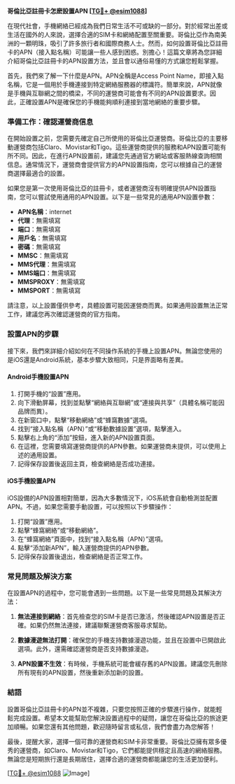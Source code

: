 **哥倫比亞註冊卡怎麽設置APN [[TG💪+ @esim1088](https://t.me/s/esim1088)]**

在現代社會，手機網絡已經成為我們日常生活不可或缺的一部分。對於經常出差或生活在國外的人來說，選擇合適的SIM卡和網絡配置至關重要。哥倫比亞作為南美洲的一顆明珠，吸引了許多旅行者和國際商務人士。然而，如何設置哥倫比亞註冊卡的APN（接入點名稱）可能讓一些人感到困惑。別擔心！這篇文章將為您詳細介紹哥倫比亞註冊卡的APN設置方法，並且會以通俗易懂的方式讓您輕鬆掌握。

首先，我們來了解一下什麼是APN。APN全稱是Access Point Name，即接入點名稱，它是一個用於手機連接到特定網絡服務器的標識符。簡單來說，APN就像是手機與互聯網之間的橋梁，不同的運營商可能會有不同的APN設置要求。因此，正確設置APN是確保您的手機能夠順利連接到當地網絡的重要步驟。

### **準備工作：確認運營商信息**

在開始設置之前，您需要先確定自己所使用的哥倫比亞運營商。哥倫比亞的主要移動運營商包括Claro、Movistar和Tigo。這些運營商提供的服務和APN設置可能有所不同。因此，在進行APN設置前，建議您先通過官方網站或客服熱線查詢相關信息。通常情況下，運營商會提供官方的APN設置指南，您可以根據自己的運營商選擇最適合的設置。

如果您是第一次使用哥倫比亞的註冊卡，或者運營商沒有明確提供APN設置指南，您可以嘗試使用通用的APN設置。以下是一些常見的通用APN設置參數：

- **APN名稱**：internet
- **代理**：無需填寫
- **端口**：無需填寫
- **用戶名**：無需填寫
- **密碼**：無需填寫
- **MMSC**：無需填寫
- **MMS代理**：無需填寫
- **MMS端口**：無需填寫
- **MMSPROXY**：無需填寫
- **MMSPORT**：無需填寫

請注意，以上設置僅供參考，具體設置可能因運營商而異。如果通用設置無法正常工作，建議您再次確認運營商的官方指南。

### **設置APN的步驟**

接下來，我們來詳細介紹如何在不同操作系統的手機上設置APN。無論您使用的是iOS還是Android系統，基本步驟大致相同，只是界面略有差異。

#### **Android手機設置APN**

1. 打開手機的“設置”應用。
2. 向下滑動屏幕，找到並點擊“網絡與互聯網”或“連接與共享”（具體名稱可能因品牌而異）。
3. 在新窗口中，點擊“移動網絡”或“蜂窩數據”選項。
4. 找到“接入點名稱（APN）”或“移動數據設置”選項，點擊進入。
5. 點擊右上角的“添加”按鈕，進入新的APN設置頁面。
6. 在這裡，您需要填寫運營商提供的APN參數。如果運營商未提供，可以使用上述的通用設置。
7. 記得保存設置後返回主頁，檢查網絡是否成功連接。

#### **iOS手機設置APN**

iOS設備的APN設置相對簡單，因為大多數情況下，iOS系統會自動檢測並配置APN。不過，如果您需要手動設置，可以按照以下步驟操作：

1. 打開“設置”應用。
2. 點擊“蜂窩網絡”或“移動網絡”。
3. 在“蜂窩網絡”頁面中，找到“接入點名稱（APN）”選項。
4. 點擊“添加新APN”，輸入運營商提供的APN參數。
5. 記得保存設置後退出，檢查網絡是否正常工作。

### **常見問題及解決方案**

在設置APN的過程中，您可能會遇到一些問題。以下是一些常見問題及其解決方法：

1. **無法連接到網絡**：首先檢查您的SIM卡是否已激活，然後確認APN設置是否正確。如果仍然無法連接，建議聯繫運營商客服尋求幫助。
   
2. **數據漫遊無法打開**：確保您的手機支持數據漫遊功能，並且在設置中已開啟此選項。此外，還需確認運營商是否支持數據漫遊。

3. **APN設置不生效**：有時候，手機系統可能會緩存舊的APN設置。建議您先刪除所有現有的APN設置，然後重新添加新的設置。

### **結語**

設置哥倫比亞註冊卡的APN並不複雜，只要您按照正確的步驟進行操作，就能輕鬆完成設置。希望本文能幫助您解決設置過程中的疑問，讓您在哥倫比亞的旅途更加順暢。如果您還有其他問題，歡迎隨時留言或私信，我們會盡力為您解答！

最後，提醒大家，選擇一個可靠的運營商和SIM卡非常重要。哥倫比亞擁有眾多優秀的運營商，如Claro、Movistar和Tigo，它們都能提供穩定且高速的網絡服務。無論您是短期旅行還是長期居住，選擇合適的運營商都能讓您的生活更加便利。

[[TG💪+ @esim1088](https://t.me/s/esim1088) ![Image](https://i.postimg.cc/4NQfJmqS/Snipaste-2025-05-13-00-14-12.png)]
